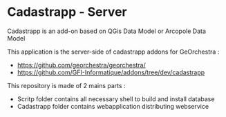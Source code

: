 Cadastrapp - Server 
================ 

Cadastrapp is an add-on based on QGis Data Model or Arcopole Data Model

This application is the server-side of cadastrapp addons for GeOrchestra :
 - https://github.com/georchestra/georchestra/
 - https://github.com/GFI-Informatique/addons/tree/dev/cadastrapp
	
This repository is made of 2 mains parts : 
- Scritp folder contains all necessary shell to build and install database
- Cadastrapp folder contains webapplication distributing webservice




